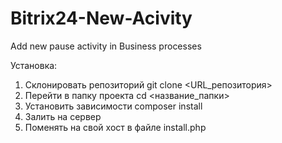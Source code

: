 # Bitrix24-New-Acivity
Add new pause activity in Business processes

Установка:
1. Склонировать репозиторий
   git clone <URL_репозитория>
2. Перейти в папку проекта
   cd <название_папки>
3. Установить зависимости
   composer install
4. Залить на сервер
5. Поменять на свой хост в файле install.php

